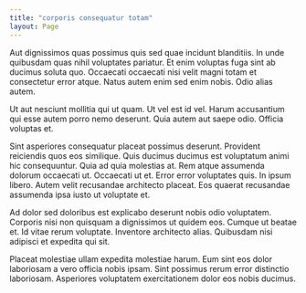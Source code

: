 ```yaml
---
title: "corporis consequatur totam"
layout: Page
---
```

Aut dignissimos quas possimus quis sed quae incidunt blanditiis. In unde quibusdam quas nihil voluptates pariatur. Et enim voluptas fuga sint ab ducimus soluta quo. Occaecati occaecati nisi velit magni totam et consectetur error atque. Natus autem enim sed enim nobis. Odio alias autem.
 Ut aut nesciunt mollitia qui ut quam. Ut vel est id vel. Harum accusantium qui esse autem porro nemo deserunt. Quia autem aut saepe odio. Officia voluptas et.
 Sint asperiores consequatur placeat possimus deserunt. Provident reiciendis quos eos similique. Quis ducimus ducimus est voluptatum animi hic consequuntur. Quia ad quia molestias at. Rem atque assumenda dolorum occaecati ut. Occaecati ut et.
Error error voluptates quis. In ipsum libero. Autem velit recusandae architecto placeat. Eos quaerat recusandae assumenda ipsa iusto ut voluptate et.
 Ad dolor sed doloribus est explicabo deserunt nobis odio voluptatem. Corporis nisi non quisquam a dignissimos ut quidem eos. Cumque ut beatae et. Id vitae rerum voluptate. Inventore architecto alias. Quibusdam nisi adipisci et expedita qui sit.
 Placeat molestiae ullam expedita molestiae harum. Eum sint eos dolor laboriosam a vero officia nobis ipsam. Sint possimus rerum error distinctio laboriosam. Asperiores voluptatem exercitationem dolor eos nobis ducimus.
